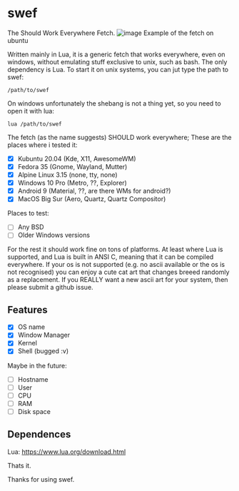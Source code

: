 # swef
The Should Work Everywhere Fetch.
![image](https://user-images.githubusercontent.com/93940240/152065374-8f0b0ede-d2d7-4d94-a502-4368cd1eee56.png)
Example of the fetch on ubuntu

Written mainly in Lua, it is a generic fetch that works everywhere, even on windows, without emulating stuff exclusive to unix, such as bash.
The only dependency is Lua. To start it on unix systems, you can jut type the path to swef:
```
/path/to/swef
```
On windows unfortunately the shebang is not a thing yet, so you need to open it with lua:
```
lua /path/to/swef
```

The fetch (as the name suggests) SHOULD work everywhere; These are the places where i tested it:

- [x] Kubuntu 20.04 (Kde, X11, AwesomeWM)
- [x] Fedora 35 (Gnome, Wayland, Mutter)
- [x] Alpine Linux 3.15 (none, tty, none)
- [x] Windows 10 Pro (Metro, ??, Explorer)
- [x] Android 9 (Material, ??, are there WMs for android?)
- [x] MacOS Big Sur (Aero, Quartz, Quartz Compositor)

Places to test:
- [ ] Any BSD
- [ ] Older Windows versions

For the rest it should work fine on tons of platforms. At least where Lua is supported, and Lua is built in ANSI C, meaning that it can be compiled everywhere.
If your os is not supported (e.g. no ascii available or the os is not recognised) you can enjoy a cute cat art that changes breeed randomly as a replacement. If you REALLY want a new ascii art for your system, then please submit a github issue.
## Features
- [x] OS name
- [x] Window Manager
- [x] Kernel
- [x] Shell (bugged :v)

Maybe in the future:
- [ ] Hostname
- [ ] User
- [ ] CPU
- [ ] RAM
- [ ] Disk space

## Dependences
Lua: https://www.lua.org/download.html

Thats it.

Thanks for using swef.

